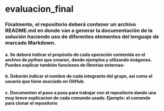 # evaluacion_final
### Finalmente, el repositorio deberá contener un archivo README.md en donde van a generar la documentación de la solución haciendo uso de diferentes elementos del lenguaje de marcado Markdown.
#### a. Se deberá indicar el propósito de cada operación contenida en el archivo de python que crearon, dando ejemplos y utlizando imágenes. Pueden explicar también funciones de librerías externas-
#### b. Deberán indicar el nombre de cada integrante del grupo, así como el usuario que tiene asociado en GitHub.
#### c. Documenten el paso a paso para trabajar con el repositorio dando una muy breve explicacion de cada comando usado. Ejemplo:  el comando para clonar el repositorio
